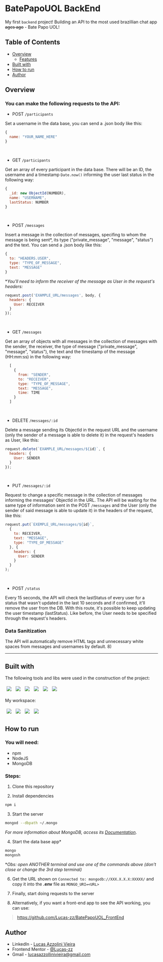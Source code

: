 # BatePapoUOL BackEnd

My first ```backend``` project! Building an API to the most used brazillian chat app ~~ages ago~~ - Bate Papo UOL!

## Table of Contents

- [Overview](#overview)
  - [Features](#you-can-make-the-following-requests-to-the-api)
- [Built with](#built-with)
- [How to run](#how-to-run)
- [Author](#author)

## Overview

### You can make the following requests to the API:

- POST ```/participants```

Set a username in the data base, you can send a .json body like this:
```js
{
  name: "YOUR_NAME_HERE"
}
```
<br />

- GET ```/participants```

Get an array of every participant in the data base. There will be an ID, the username and a timestamp ```Date.now()``` informing the user last status in the following way:
```js
{
  _id: new ObjectId(NUMBER),
  name: "USERNAME",
  lastStatus: NUMBER
}
```
<br />

- POST ```/messages```

Insert a message in the collection of messages, specifing to whom the message is being sent*, its type ("private_message", "message", "status") and the text. You can send a .json body like this:
```js
{
  to: "HEADERS.USER",
  type: "TYPE_OF_MESSAGE",
  text: "MESSAGE"
}
```
**You'll need to inform the receiver of the message as User in the request's headers:*
```js
request.post('EXAMPLE_URL/messages', body, {
  headers: {
    User: RECEIVER
  }
});
```
<br />

- GET ```/messages```

Get an array of objects with all messages in the collection of messages with the sender, the receiver, the type of message ("private_message", "message", "status"), the text and the timestamp of the message (HH:mm:ss) in the following way:
```js
  [
    {
      from: "SENDER",
      to: "RECEIVER",
      type: "TYPE_OF_MESSAGE",
      text: "MESSAGE",
      time: TIME
    }
  ]
```
<br />

- DELETE ```/messages/:id```

Delete a message sending its ObjectId in the request URL and the username (only the sender of a message is able to delete it) in the request's headers as User, like this:
```js
request.delete(`EXAMPLE_URL/messages/${id}`, {
  headers: {
    User: SENDER
  }
});
```
<br />

- PUT ```/messages/:id```

Request to change a specific message in the collection of messages informing the messages' ObjectId in the URL. The API will be waiting for the same type of information sent in the POST ```/messages``` and the User (only the sender of said message is able to update it) in the headers of the request, like this:

```js
request.put(`EXEMPLE_URL/messages/${id}`,
  {
    to: RECEIVER,
    text: "MESSAGE",
    type: "TYPE_OF_MESSAGE"
  }, {
    headers: {
      User: SENDER
    }
  }
);
```

<br />

- POST ```/status```

Every 15 seconds, the API will check the lastStatus of every user for a status that wasn't updated in the last 10 seconds and if confirmed, it'll remove the user from the DB.
With this route, it's possible to keep updating the user timestamp (lastStatus). Like before, the User needs to be specified through the request's headers.

### Data Sanitization

The API will automatically remove HTML tags and unnecessary white spaces from messages and usernames by default. 8)

---

## Built with

The following tools and libs were used in the construction of the project: <br />

<p>
  <img style='margin: 5px' src='https://img.shields.io/badge/JavaScript-323330?style=for-the-badge&logo=javascript&logoColor=F7DF1E'>
  <img style='margin: 5px;' src="https://img.shields.io/badge/GIT-E44C30?style=for-the-badge&logo=git&logoColor=white">
  <img style='margin: 5px;' src="https://img.shields.io/badge/Node.js-339933?style=for-the-badge&logo=nodedotjs&logoColor=white">
  <img style='margin: 5px;' src="https://img.shields.io/badge/MongoDB-4EA94B?style=for-the-badge&logo=mongodb&logoColor=white">
  <img style='margin: 5px;' src="https://img.shields.io/badge/npm-CB3837?style=for-the-badge&logo=npm&logoColor=white">
  <img style='margin: 5px;' src="https://img.shields.io/badge/Express.js-000000?style=for-the-badge&logo=express&logoColor=white">
</p>

My workspace: <br />

<p>
  <img style='margin: 5px;' src="https://img.shields.io/badge/Visual_Studio_Code-0078D4?style=for-the-badge&logo=visual%20studio%20code&logoColor=white">
  <img style='margin: 5px;' src="https://img.shields.io/badge/Microsoft_Edge-0078D7?style=for-the-badge&logo=Microsoft-edge&logoColor=white">
  <img style='margin: 5px;' src="https://img.shields.io/badge/Ubuntu-E95420?style=for-the-badge&logo=ubuntu&logoColor=white">
  <img style='margin: 5px;' src="https://img.shields.io/badge/GitHub-100000?style=for-the-badge&logo=github&logoColor=white">
</p>

## How to run

### You will need:

- npm
- NodeJS
- MongoDB

### Steps:

1. Clone this repository


2. Install dependencies
```bash
npm i
```

3. Start the server
```bash
mongod --dbpath ~/.mongo
```
  *For more information about MongoDB, access its [Documentation](https://docs.mongodb.com/)*.

4. Start the data base app*
```bash
mongo
mongosh
```
**Obs: open ANOTHER terminal and use one of the commands above (don't close or change the 3rd step terminal)*
  
6. Get the URL shown on ```Connected to: mongodb://XXX.X.X.X:XXXXX/``` and copy it into the **.env** file as ```MONGO_URI=<URL>```

5. Finally, start doing requests to the server

6. Alternatively, if you want a front-end app to see the API working, you can use:
> https://github.com/Lucas-zz/BatePapoUOL_FrontEnd

## Author

- LinkedIn - [Lucas Azzolini Vieira](https://www.linkedin.com/in/azzolinilucas/)
- Frontend Mentor - [@Lucas-zz](https://www.frontendmentor.io/profile/Lucas-zz)
- Gmail - [lucasazzollinivieira@gmail.com](mailto:lucasazzollinivieira@gmail.com)
<!-- - Twitter - [@zulenno](https://twitter.com/zulenno) -->
